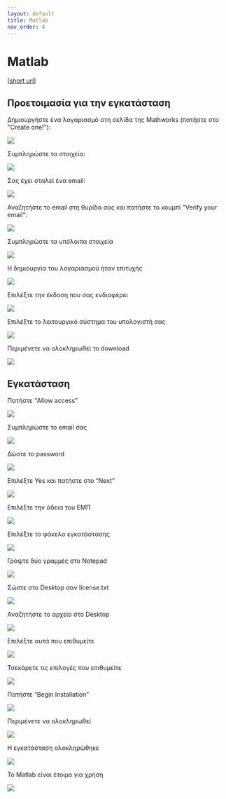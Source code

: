 ```yaml
---
layout: default
title: Matlab
nav_order: 4
---
```


# Matlab

[[short url](https://bit.ly/3aHAniO)]

## Προετοιμασία για την εγκατάσταση

Δημιουργήστε ένα λογαριασμό στη σελίδα της Mathworks (πατήστε στο "Create one!"):

![](matlab-setup/mathworks00.png)

Συμπληρώστε τα στοιχεία:

![](matlab-setup/mathworks01.png)

Σας έχει σταλεί ένα email:

![](matlab-setup/mathworks02.png)

Αναζητήστε το email στη θυρίδα σας και πατήστε το κουμπί "Verify your email":

![](matlab-setup/mathworks03.png)

Συμπληρώστε τα υπόλοιπα στοιχεία

![](matlab-setup/mathworks04.png)

Η δημιουργία του λογαριασμού ήταν επιτυχής

![](matlab-setup/mathworks05.png)

Επιλέξτε την έκδοση που σας ενδιαφέρει

![](matlab-setup/mathworks06.png)

Επιλέξτε το λειτουργικό σύστημα του υπολογιστή σας

![](matlab-setup/mathworks07.png)

Περιμένετε να ολοκληρωθεί το download

![](matlab-setup/mathworks08.png)

## Εγκατάσταση

Πατήστε “Allow access”

![](matlab-setup/mathworks09.png)

Συμπληρώστε το email σας

![](matlab-setup/mathworks10.png)

Δώστε το password

![](matlab-setup/mathworks11.png)

Επιλέξτε Yes και πατήστε στο “Next”

![](matlab-setup/mathworks12.png)

Επιλέξτε την άδεια του ΕΜΠ

![](matlab-setup/mathworks13.png)

Επιλέξτε το φάκελο εγκατάστασης

![](matlab-setup/mathworks14.png)

Γράψτε δύο γραμμές στο Notepad

![](matlab-setup/mathworks15.png)

Σώστε στο Desktop σαν license.txt

![](matlab-setup/mathworks16.png)

Αναζητήστε το αρχείο στο Desktop

![](matlab-setup/mathworks17.png)

Επιλέξτε αυτά που επιθυμείτε

![](matlab-setup/mathworks18.png)

Τσεκάρετε τις επιλογές που επιθυμείτε

![](matlab-setup/mathworks19.png)

Πατήστε “Begin Installation”

![](matlab-setup/mathworks20.png)

Περιμένετε να ολοκληρωθεί

![](matlab-setup/mathworks21.png)

Η εγκατάσταση ολοκληρώθηκε

![](matlab-setup/mathworks22.png)

Το Matlab είναι έτοιμο για χρήση

![](matlab-setup/mathworks23.png)
